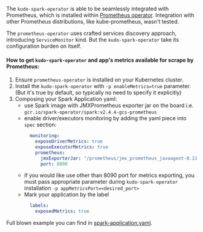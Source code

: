 The `kudo-spark-operator` is able to be seamlessly integrated with Prometheus, which is installed within [Prometheus operator](https://github.com/coreos/prometheus-operator).
Integration with other Prometheus distributions, like kube-prometheus, wasn't tested. 

The `prometheus-operator` uses crafted services discovery approach, introducing `ServiceMonitor` kind. 
But the `kudo-spark-operator` take its configuration burden on itself.

#### How to get `kudo-spark-operator` and app's metrics available for scrape by Prometheus:
1) Ensure `prometheus-operator` is installed on your Kubernetes cluster.
1) Install the `kudo-spark-operator` with `-p enableMetrics=true` parameter. (But it's true by default, so typically no need to specify it explicitly)
1) Composing your Spark Application yaml:
   - use Spark image with JMXPrometheus exporter jar on the board i.e. `gcr.io/spark-operator/spark:v2.4.4-gcs-prometheus` 
   - enable driver/executors monitoring by adding the yaml piece into `spec` section:
     ```yaml
       monitoring:
         exposeDriverMetrics: true
         exposeExecutorMetrics: true
         prometheus:
           jmxExporterJar: "/prometheus/jmx_prometheus_javaagent-0.11.0.jar"
           port: 8090
     ```  
   - if you would like use other than 8090 port for metrics exporting, you must pass appropriate parameter during `kudo-spark-operator` installation `-p appMetricsPort=<desired_port>` 
   - Mark your application by the label 
     ```yaml
       labels:
         exposedMetrics: true
     ```

Full blown example you can find in [spark-application.yaml](specs/spark-application.yaml).